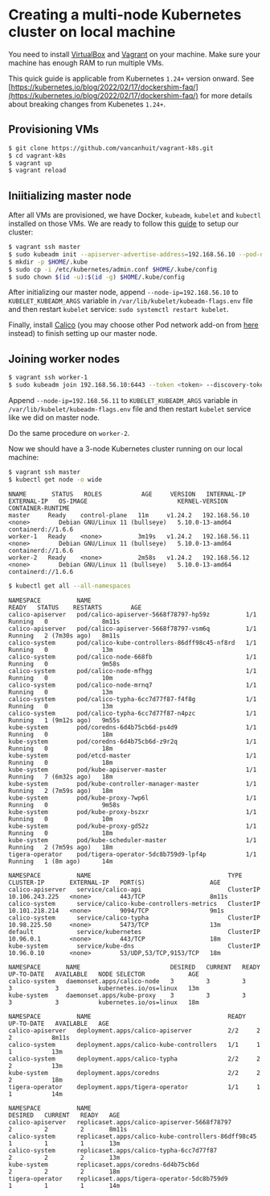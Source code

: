 # Creating a multi-node Kubernetes cluster on local machine

You need to install [VirtualBox](https://www.virtualbox.org/) and [Vagrant](https://www.vagrantup.com/) on your machine. Make sure your machine has enough RAM to run multiple VMs.

This quick guide is applicable from Kubernetes `1.24+` version onward. See [https://kubernetes.io/blog/2022/02/17/dockershim-faq/](https://kubernetes.io/blog/2022/02/17/dockershim-faq/) for more details about breaking changes from Kubenetes `1.24+`.

## Provisioning VMs
```sh
$ git clone https://github.com/vancanhuit/vagrant-k8s.git
$ cd vagrant-k8s
$ vagrant up
$ vagrant reload
```

## Iniitializing master node
After all VMs are provisioned, we have Docker, `kubeadm`, `kubelet` and `kubectl` installed on those VMs. We are ready to follow this [guide](https://kubernetes.io/docs/setup/production-environment/tools/kubeadm/create-cluster-kubeadm/) to setup our cluster:

```sh
$ vagrant ssh master
$ sudo kubeadm init --apiserver-advertise-address=192.168.56.10 --pod-network-cidr=10.244.0.0/16
$ mkdir -p $HOME/.kube
$ sudo cp -i /etc/kubernetes/admin.conf $HOME/.kube/config
$ sudo chown $(id -u):$(id -g) $HOME/.kube/config
```

After initializing our master node, append `--node-ip=192.168.56.10` to `KUBELET_KUBEADM_ARGS` variable in `/var/lib/kubelet/kubeadm-flags.env` file and then restart `kubelet` service: `sudo systemctl restart kubelet`.

Finally, install [Calico](https://projectcalico.docs.tigera.io/getting-started/kubernetes/quickstart) (you may choose other Pod network add-on from [here](https://kubernetes.io/docs/concepts/cluster-administration/networking/#how-to-implement-the-kubernetes-networking-model) instead) to finish setting up our master node.

## Joining worker nodes
```sh
$ vagrant ssh worker-1
$ sudo kubeadm join 192.168.56.10:6443 --token <token> --discovery-token-ca-cert-hash sha256:<hash>
```

Append `--node-ip=192.168.56.11` to `KUBELET_KUBEADM_ARGS` variable in `/var/lib/kubelet/kubeadm-flags.env` file and then restart `kubelet` service like we did on master node.

Do the same procedure on `worker-2`.

Now we should have a 3-node Kubernetes cluster running on our local machine:

```sh
$ vagrant ssh master
$ kubectl get node -o wide
```

```
NNAME       STATUS   ROLES           AGE     VERSION   INTERNAL-IP     EXTERNAL-IP   OS-IMAGE                         KERNEL-VERSION    CONTAINER-RUNTIME
master     Ready    control-plane   11m     v1.24.2   192.168.56.10   <none>        Debian GNU/Linux 11 (bullseye)   5.10.0-13-amd64   containerd://1.6.6
worker-1   Ready    <none>          3m19s   v1.24.2   192.168.56.11   <none>        Debian GNU/Linux 11 (bullseye)   5.10.0-13-amd64   containerd://1.6.6
worker-2   Ready    <none>          2m58s   v1.24.2   192.168.56.12   <none>        Debian GNU/Linux 11 (bullseye)   5.10.0-13-amd64   containerd://1.6.6
```

```sh
$ kubectl get all --all-namespaces
```

```
NAMESPACE          NAME                                           READY   STATUS    RESTARTS        AGE
calico-apiserver   pod/calico-apiserver-5668f78797-hp59z          1/1     Running   0               8m11s
calico-apiserver   pod/calico-apiserver-5668f78797-vsm6q          1/1     Running   2 (7m30s ago)   8m11s
calico-system      pod/calico-kube-controllers-86dff98c45-nf8rd   1/1     Running   0               13m
calico-system      pod/calico-node-668fb                          1/1     Running   0               9m58s
calico-system      pod/calico-node-mfhgg                          1/1     Running   0               10m
calico-system      pod/calico-node-mrnq7                          1/1     Running   0               13m
calico-system      pod/calico-typha-6cc7d77f87-f4f8g              1/1     Running   0               13m
calico-system      pod/calico-typha-6cc7d77f87-n4pzc              1/1     Running   1 (9m12s ago)   9m55s
kube-system        pod/coredns-6d4b75cb6d-ps4d9                   1/1     Running   0               18m
kube-system        pod/coredns-6d4b75cb6d-z9r2q                   1/1     Running   0               18m
kube-system        pod/etcd-master                                1/1     Running   0               18m
kube-system        pod/kube-apiserver-master                      1/1     Running   7 (6m32s ago)   18m
kube-system        pod/kube-controller-manager-master             1/1     Running   2 (7m59s ago)   18m
kube-system        pod/kube-proxy-7wp6l                           1/1     Running   0               9m58s
kube-system        pod/kube-proxy-bszxr                           1/1     Running   0               10m
kube-system        pod/kube-proxy-gd52z                           1/1     Running   0               18m
kube-system        pod/kube-scheduler-master                      1/1     Running   2 (7m59s ago)   18m
tigera-operator    pod/tigera-operator-5dc8b759d9-lpf4p           1/1     Running   1 (8m ago)      14m

NAMESPACE          NAME                                      TYPE        CLUSTER-IP       EXTERNAL-IP   PORT(S)                  AGE
calico-apiserver   service/calico-api                        ClusterIP   10.106.243.225   <none>        443/TCP                  8m11s
calico-system      service/calico-kube-controllers-metrics   ClusterIP   10.101.218.214   <none>        9094/TCP                 9m1s
calico-system      service/calico-typha                      ClusterIP   10.98.225.50     <none>        5473/TCP                 13m
default            service/kubernetes                        ClusterIP   10.96.0.1        <none>        443/TCP                  18m
kube-system        service/kube-dns                          ClusterIP   10.96.0.10       <none>        53/UDP,53/TCP,9153/TCP   18m

NAMESPACE       NAME                         DESIRED   CURRENT   READY   UP-TO-DATE   AVAILABLE   NODE SELECTOR            AGE
calico-system   daemonset.apps/calico-node   3         3         3       3            3           kubernetes.io/os=linux   13m
kube-system     daemonset.apps/kube-proxy    3         3         3       3            3           kubernetes.io/os=linux   18m

NAMESPACE          NAME                                      READY   UP-TO-DATE   AVAILABLE   AGE
calico-apiserver   deployment.apps/calico-apiserver          2/2     2            2           8m11s
calico-system      deployment.apps/calico-kube-controllers   1/1     1            1           13m
calico-system      deployment.apps/calico-typha              2/2     2            2           13m
kube-system        deployment.apps/coredns                   2/2     2            2           18m
tigera-operator    deployment.apps/tigera-operator           1/1     1            1           14m

NAMESPACE          NAME                                                 DESIRED   CURRENT   READY   AGE
calico-apiserver   replicaset.apps/calico-apiserver-5668f78797          2         2         2       8m11s
calico-system      replicaset.apps/calico-kube-controllers-86dff98c45   1         1         1       13m
calico-system      replicaset.apps/calico-typha-6cc7d77f87              2         2         2       13m
kube-system        replicaset.apps/coredns-6d4b75cb6d                   2         2         2       18m
tigera-operator    replicaset.apps/tigera-operator-5dc8b759d9           1         1         1       14m
```
